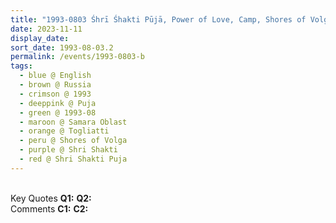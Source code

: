 ```yaml
---
title: "1993-0803 Śhrī Śhakti Pūjā, Power of Love, Camp, Shores of Volga, Togliatti, Samara Oblast, Russia"
date: 2023-11-11
display_date: 
sort_date: 1993-08-03.2
permalink: /events/1993-0803-b
tags:
  - blue @ English
  - brown @ Russia
  - crimson @ 1993
  - deeppink @ Puja
  - green @ 1993-08
  - maroon @ Samara Oblast
  - orange @ Togliatti
  - peru @ Shores of Volga
  - purple @ Shri Shakti
  - red @ Shri Shakti Puja 
---
```


<br>

<wave-list>
  <list-title color="DarkSeaGreen" width="55">Key Quotes</list-title>
  <list-item color="BlanchedAlmond" width="280"><b>Q1:</b> <i></i></list-item>
  <list-item color="Lavender" width="280"><b>Q2:</b> <i></i></list-item>
</wave-list>

<br>

<wave-list>
  <list-title color="DarkSeaGreen" width="55">Comments</list-title>
  <list-item color="BlanchedAlmond" width="280"><b>C1:</b> <i></i></list-item>
  <list-item color="Lavender" width="280"><b>C2:</b> <i></i></list-item>
</wave-list>
